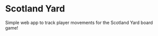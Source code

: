 Scotland Yard
=============

Simple web app to track player movements for the Scotland Yard board game!
